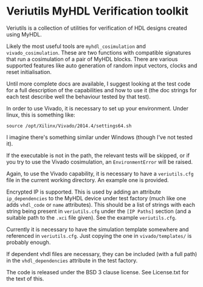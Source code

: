 # Veriutils MyHDL Verification toolkit #

Veriutils is a collection of utilities for verification of HDL designs 
created using MyHDL.

Likely the most useful tools are `myhdl_cosimulation` and 
`vivado_cosimulation`. These are two functions with compatible signatures
that run a cosimulation of a pair of MyHDL blocks. There are various
supported features like auto generation of random input vectors, clocks and
reset initialisation.

Until more complete docs are available, I suggest looking at the test code
for a full description of the capabilities and how to use it (the doc strings
for each test describe well the behaviour tested by that test).

In order to use Vivado, it is necessary to set up your environment. Under
linux, this is something like:

    source /opt/Xilinx/Vivado/2014.4/settings64.sh

I imagine there's something similar under Windows (though I've not tested it).

If the executable is not in the path, the relevant tests will be skipped, or
if you try to use the Vivado cosimulation, an `EnvironmentError` will be 
raised.

Again, to use the Vivado capability, it is necessary to have a `veriutils.cfg`
file in the current working directory. An example one is provided.

Encrypted IP is supported. This is used by adding an attribute 
`ip_dependencies` to the MyHDL device under test factory (much like one adds
`vhdl_code` or `name` attributes). This should be a list of strings with each
string being present in `veriutils.cfg` under the `[IP Paths]` section (and
a suitable path to the `.xci` file given). See the example `veriutils.cfg`.

Currently it is necessary to have the simulation template somewhere and
referenced in `veriutils.cfg`. Just copying the one in `vivado/templates/` is
probably enough.

If dependent vhdl files are necessary, they can be included (with a full
path) in the `vhdl_dependencies` attribute in the test factory.

The code is released under the BSD 3 clause license. See License.txt for the 
text of this.
